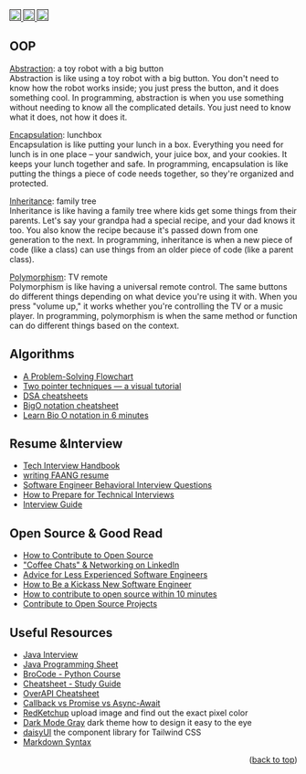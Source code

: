 <!-- <a href="">
<img src="https://hits.seeyoufarm.com/api/count/incr/badge.svg?url=https%3A%2F%2Fgithub.com%2F{ht-l1}1212%2Fhit-counter" />
</a> -->

<a href="">
<img height=20 src="https://img.shields.io/badge/-LeetCode-FFA116?style=for-the-badge&logo=LeetCode&logoColor=black" />
</a>

<a href="">
  <img height=20 src="https://img.shields.io/badge/Codewars-B1361E?style=for-the-badge&logo=Codewars&logoColor=white" />
</a>

<a href="">
  <img height=20 src="https://www.codewars.com/users/ht-l1/badges/micro" />
</a>

## OOP

<u>Abstraction</u>: a toy robot with a big button <br/>
Abstraction is like using a toy robot with a big button. You don't need to know how the robot works inside; you just press the button, and it does something cool. In programming, abstraction is when you use something without needing to know all the complicated details. You just need to know what it does, not how it does it.

<u>Encapsulation</u>: lunchbox <br/>
Encapsulation is like putting your lunch in a box. Everything you need for lunch is in one place – your sandwich, your juice box, and your cookies. It keeps your lunch together and safe. In programming, encapsulation is like putting the things a piece of code needs together, so they're organized and protected.

<u>Inheritance</u>: family tree <br/>
Inheritance is like having a family tree where kids get some things from their parents. Let's say your grandpa had a special recipe, and your dad knows it too. You also know the recipe because it's passed down from one generation to the next. In programming, inheritance is when a new piece of code (like a class) can use things from an older piece of code (like a parent class).

<u>Polymorphism</u>: TV remote <br/>
Polymorphism is like having a universal remote control. The same buttons do different things depending on what device you're using it with. When you press "volume up," it works whether you're controlling the TV or a music player. In programming, polymorphism is when the same method or function can do different things based on the context.

## Algorithms
- [A Problem-Solving Flowchart](https://www.crackingthecodinginterview.com/uploads/6/5/2/8/6528028/cracking_the_coding_skills_-_v6.pdf)
- [Two pointer techniques — a visual tutorial](https://medium.com/@klintcho/two-pointer-techniques-a-visual-tutorial-9ce2d36a15ed)
- [DSA cheatsheets](https://www.techinterviewhandbook.org/algorithms/study-cheatsheet/)
- [BigO notation cheatsheet](https://salmaeng71.medium.com/big-o-notation-cheat-sheet-4a7e5632c93e)
- [Learn Bio O notation in 6 minutes](https://www.youtube.com/watch?v=XMUe3zFhM5c&list=PLZPZq0r_RZON1eaqfafTnEexRzuHbfZX8&index=8&ab_channel=BroCode)

## Resume &Interview
- [Tech Interview Handbook](https://www.techinterviewhandbook.org/software-engineering-interview-guide/)
- [writing FAANG resume](https://www.techinterviewhandbook.org/resume/)
- [Software Engineer Behavioral Interview Questions](https://www.techinterviewhandbook.org/behavioral-interview-questions/)
- [How to Prepare for Technical Interviews](https://cs50.harvard.edu/x/2023/prepare/)
- [Interview Guide](https://interviewguide.dev/)

## Open Source & Good Read
- [How to Contribute to Open Source](https://opensource.guide/how-to-contribute/)
- ["Coffee Chats"​ & Networking on LinkedIn](https://www.linkedin.com/pulse/beginners-guide-coffee-chats-networking-linkedin-rebecca-mclaren/)
- [Advice for Less Experienced Software Engineers](https://blog.pragmaticengineer.com/advice-for-junior-software-engineers/)
- [How to Be a Kickass New Software Engineer](https://www.linkedin.com/pulse/how-kickass-new-software-engineer-raymond-gan/?ref=blog.pragmaticengineer.com)
- [How to contribute to open source within 10 minutes](https://www.youtube.com/watch?v=8B_JWf7pG20&ab_channel=EddieJaoude)
- [Contribute to Open Source Projects](https://www.freecodecamp.org/news/how-to-contribute-to-open-source-projects-beginners-guide/)

## Useful Resources
- [Java Interview](https://hr.elprimo.net/most-asked-java-interview-100-qa-pdf/)
- [Java Programming Sheet](https://introcs.cs.princeton.edu/java/11cheatsheet/)
- [BroCode - Python Course](https://www.youtube.com/watch?app=desktop&v=XKHEtdqhLK8-&t=12312s&ab_channel=BroCode)
- [Cheatsheet - Study Guide](https://leetcode.com/discuss/study-guide/2122306/Python-Cheat-Sheet-for-Leetcode)
- [OverAPI Cheatsheet](https://overapi.com/python)
- [Callback vs Promise vs Async-Await](https://medium.com/@anny.huynh32/callbacks-vs-promises-vs-async-await-a66668d44c7b)
- [RedKetchup](https://redketchup.io/color-picker) upload image and find out the exact pixel color
- [Dark Mode Gray](https://blog.karenying.com/posts/50-shades-of-dark-mode-gray) dark theme how to design it easy to the eye
- [daisyUI](https://daisyui.com/) the component library for Tailwind CSS
- [Markdown Syntax](https://docs.github.com/en/get-started/writing-on-github/getting-started-with-writing-and-formatting-on-github/basic-writing-and-formatting-syntax)

<p align="right">(<a href="#Algorithms">back to top</a>)</p>
